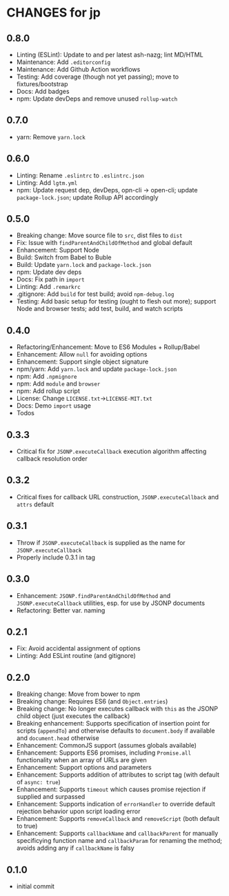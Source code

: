 # CHANGES for jp

## 0.8.0

- Linting (ESLint): Update to and per latest ash-nazg; lint MD/HTML
- Maintenance: Add `.editorconfig`
- Maintenance: Add Github Action workflows
- Testing: Add coverage (though not yet passing); move to fixtures/bootstrap
- Docs: Add badges
- npm: Update devDeps and remove unused `rollup-watch`

## 0.7.0

- yarn: Remove `yarn.lock`

## 0.6.0

- Linting: Rename `.eslintrc` to `.eslintrc.json`
- Linting: Add `lgtm.yml`
- npm: Update request dep, devDeps, opn-cli -> open-cli; update
    `package-lock.json`; update Rollup API accordingly

## 0.5.0

- Breaking change: Move source file to `src`, dist files to `dist`
- Fix: Issue with `findParentAndChildOfMethod` and global default
- Enhancement: Support Node
- Build: Switch from Babel to Buble
- Build: Update `yarn.lock` and `package-lock.json`
- npm: Update dev deps
- Docs: Fix path in `import`
- Linting: Add `.remarkrc`
- .gitignore: Add `build` for test build; avoid `npm-debug.log`
- Testing: Add basic setup for testing (ought to flesh out more);
    support Node and browser tests; add test, build, and watch scripts

## 0.4.0

- Refactoring/Enhancement: Move to ES6 Modules + Rollup/Babel
- Enhancement: Allow `null` for avoiding options
- Enhancement: Support single object signature
- npm/yarn: Add `yarn.lock` and update `package-lock.json`
- npm: Add `.npmignore`
- npm: Add `module` and `browser`
- npm: Add rollup script
- License: Change `LICENSE.txt`->`LICENSE-MIT.txt`
- Docs: Demo `import` usage
- Todos

## 0.3.3

-   Critical fix for `JSONP.executeCallback` execution algorithm affecting
    callback resolution order

## 0.3.2

-   Critical fixes for callback URL construction, `JSONP.executeCallback` and `attrs` default

## 0.3.1

-   Throw if `JSONP.executeCallback` is supplied as the name for `JSONP.executeCallback`
-   Properly include 0.3.1 in tag

## 0.3.0

-   Enhancement: `JSONP.findParentAndChildOfMethod` and `JSONP.executeCallback` utilities, esp. for use by JSONP documents
-   Refactoring: Better var. naming

## 0.2.1

-   Fix: Avoid accidental assignment of options
-   Linting: Add ESLint routine (and gitignore)

## 0.2.0

-   Breaking change: Move from bower to npm
-   Breaking change: Requires ES6 (and `Object.entries`)
-   Breaking change: No longer executes callback with `this` as the JSONP child object (just executes the callback)
-   Breaking enhancement: Supports specification of insertion point for scripts (`appendTo`) and otherwise defaults to `document.body` if available and `document.head` otherwise
-   Enhancement: CommonJS support (assumes globals available)
-   Enhancement: Supports ES6 promises, including `Promise.all` functionality when an array of URLs are given
-   Enhancement: Support options and parameters
-   Enhancement: Supports addition of attributes to script tag (with default of `async: true`)
-   Enhancement: Supports `timeout` which causes promise rejection if supplied and surpassed
-   Enhancement: Supports indication of `errorHandler` to override default rejection behavior upon script loading error
-   Enhancement: Supports `removeCallback` and `removeScript` (both default to true)
-   Enhancement: Supports `callbackName` and `callbackParent` for manually specificying function name and `callbackParam` for renaming the method; avoids adding any if `callbackName` is falsy

## 0.1.0
-   initial commit
